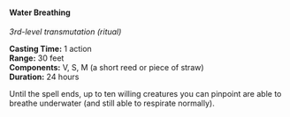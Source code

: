 #### Water Breathing
<!-- markdownlint-disable link-image-reference-definitions -->
[_metadata_:spell_name]:- "Water Breathing"
[_metadata_:spell_level]:- "3"
[_metadata_:spell_school]:- "transmutation"
[_metadata_:ritual]:- "true"
[_metadata_:casting_time_amount]:- "1"
[_metadata_:casting_time_unit]:- "action"
[_metadata_:range]:- "30 feet"
[_metadata_:target]:- "up to 10 willing creatures"
[_metadata_:components_verbal]:- "true"
[_metadata_:components_somatic]:- "true"
[_metadata_:components_material]:- "true"
[_metadata_:components_material_description]:- "a short reed or piece of straw"
[_metadata_:duration]:- "24 hours"
[_metadata_:concentration]:- "false"
[_metadata_:compared_to_wotc_srd_5.1]:- "mechanics_same_wording_different"
[_metadata_:compared_to_a5e_srd]:- "mechanics_same_wording_different"
<!-- markdownlint-disable-next-line no-emphasis-as-heading -->
_3rd-level transmutation (ritual)_

**Casting Time:** 1 action \
**Range:** 30 feet \
**Components:** V, S, M (a short reed or piece of straw) \
**Duration:** 24 hours

Until the spell ends, up to ten willing creatures you can pinpoint are able to breathe underwater (and still able to respirate normally).
